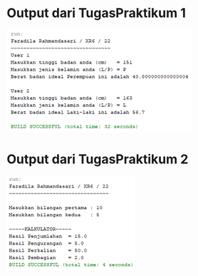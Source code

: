 # Output dari TugasPraktikum 1
![alt text](https://github.com/FaradilaRahmandasari/TugasPraktikum4/blob/master/tp1.PNG)
# Output dari TugasPraktikum 2
![alt text](https://github.com/FaradilaRahmandasari/TugasPraktikum4/blob/master/tp2.PNG)
